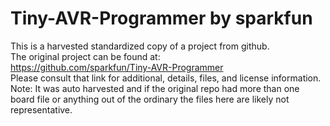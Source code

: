 
# Tiny-AVR-Programmer by sparkfun  
This is a harvested standardized copy of a project from github.  
The original project can be found at:  
https://github.com/sparkfun/Tiny-AVR-Programmer  
Please consult that link for additional, details, files, and license information.  
Note: It was auto harvested and if the original repo had more than one board file or anything out of the ordinary the files here are likely not representative.  
    
